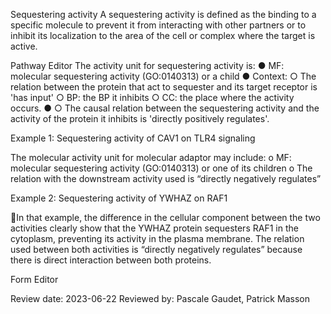 Sequestering activity
A sequestering activity is defined as the binding to a specific molecule to prevent it from
interacting with other partners or to inhibit its localization to the area of the cell or complex
where the target is active.

Pathway Editor
The activity unit for sequestering activity is:
● MF: molecular sequestering activity (GO:0140313) or a child
● Context:
○ The relation between the protein that act to sequester and its target receptor
is 'has input'
○ BP: the BP it inhibits
○ CC: the place where the activity occurs.
●
○ The causal relation between the sequestering activity and the activity of the
protein it inhibits is 'directly positively regulates'.

Example 1: Sequestering activity of CAV1 on TLR4 signaling

The molecular activity unit for molecular adaptor may include:
o MF: molecular sequestering activity (GO:0140313) or one of its children
o
The relation with the downstream activity used is “directly negatively regulates”

Example 2: Sequestering activity of YWHAZ on RAF1

In that example, the difference in the cellular component between the two activities clearly
show that the YWHAZ protein sequesters RAF1 in the cytoplasm, preventing its activity in
the plasma membrane.
The relation used between both activities is “directly negatively regulates” because there
is direct interaction between both proteins.

Form Editor

Review date: 2023-06-22
Reviewed by: Pascale Gaudet, Patrick Masson

